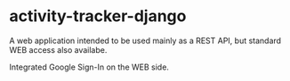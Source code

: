 # activity-tracker-django

A web application intended to be used mainly as a REST API, but standard WEB access also availabe.

Integrated Google Sign-In on the WEB side.
